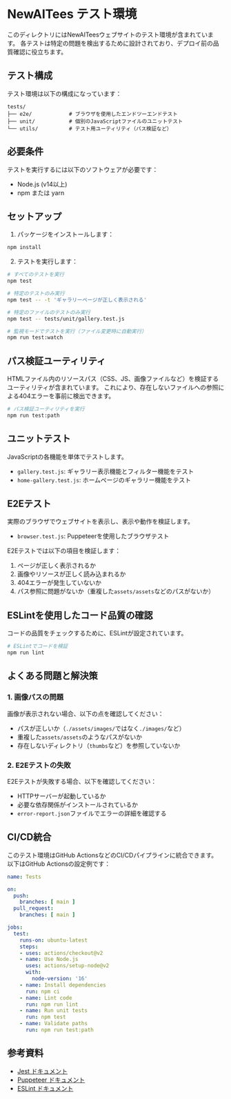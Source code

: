 # NewAITees テスト環境

このディレクトリにはNewAITeesウェブサイトのテスト環境が含まれています。
各テストは特定の問題を検出するために設計されており、デプロイ前の品質確認に役立ちます。

## テスト構成

テスト環境は以下の構成になっています：

```
tests/
├── e2e/            # ブラウザを使用したエンドツーエンドテスト
├── unit/           # 個別のJavaScriptファイルのユニットテスト
└── utils/          # テスト用ユーティリティ（パス検証など）
```

## 必要条件

テストを実行するには以下のソフトウェアが必要です：

- Node.js (v14以上)
- npm または yarn

## セットアップ

1. パッケージをインストールします：

```bash
npm install
```

2. テストを実行します：

```bash
# すべてのテストを実行
npm test

# 特定のテストのみ実行
npm test -- -t 'ギャラリーページが正しく表示される'

# 特定のファイルのテストのみ実行
npm test -- tests/unit/gallery.test.js

# 監視モードでテストを実行（ファイル変更時に自動実行）
npm run test:watch
```

## パス検証ユーティリティ

HTMLファイル内のリソースパス（CSS、JS、画像ファイルなど）を検証するユーティリティが含まれています。
これにより、存在しないファイルへの参照による404エラーを事前に検出できます。

```bash
# パス検証ユーティリティを実行
npm run test:path
```

## ユニットテスト

JavaScriptの各機能を単体でテストします。

- `gallery.test.js`: ギャラリー表示機能とフィルター機能をテスト
- `home-gallery.test.js`: ホームページのギャラリー機能をテスト

## E2Eテスト

実際のブラウザでウェブサイトを表示し、表示や動作を検証します。

- `browser.test.js`: Puppeteerを使用したブラウザテスト

E2Eテストでは以下の項目を検証します：

1. ページが正しく表示されるか
2. 画像やリソースが正しく読み込まれるか
3. 404エラーが発生していないか
4. パス参照に問題がないか（重複した`assets/assets`などのパスがないか）

## ESLintを使用したコード品質の確認

コードの品質をチェックするために、ESLintが設定されています。

```bash
# ESLintでコードを検証
npm run lint
```

## よくある問題と解決策

### 1. 画像パスの問題

画像が表示されない場合、以下の点を確認してください：

- パスが正しいか（`./assets/images/`ではなく`./images/`など）
- 重複した`assets/assets`のようなパスがないか
- 存在しないディレクトリ（`thumbs`など）を参照していないか

### 2. E2Eテストの失敗

E2Eテストが失敗する場合、以下を確認してください：

- HTTPサーバーが起動しているか
- 必要な依存関係がインストールされているか
- `error-report.json`ファイルでエラーの詳細を確認する

## CI/CD統合

このテスト環境はGitHub ActionsなどのCI/CDパイプラインに統合できます。
以下はGitHub Actionsの設定例です：

```yaml
name: Tests

on:
  push:
    branches: [ main ]
  pull_request:
    branches: [ main ]

jobs:
  test:
    runs-on: ubuntu-latest
    steps:
    - uses: actions/checkout@v2
    - name: Use Node.js
      uses: actions/setup-node@v2
      with:
        node-version: '16'
    - name: Install dependencies
      run: npm ci
    - name: Lint code
      run: npm run lint
    - name: Run unit tests
      run: npm test
    - name: Validate paths
      run: npm run test:path
```

## 参考資料

- [Jest ドキュメント](https://jestjs.io/ja/docs/getting-started)
- [Puppeteer ドキュメント](https://pptr.dev/)
- [ESLint ドキュメント](https://eslint.org/docs/user-guide/getting-started) 